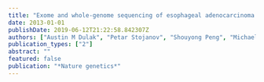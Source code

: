 ```yaml
---
title: "Exome and whole-genome sequencing of esophageal adenocarcinoma identifies recurrent driver events and mutational complexity"
date: 2013-01-01
publishDate: 2019-06-12T21:22:58.842307Z
authors: ["Austin M Dulak", "Petar Stojanov", "Shouyong Peng", "Michael S Lawrence", "Cameron Fox", "Chip Stewart", "Santhoshi Bandla", "Yu Imamura", "Steven E Schumacher", "Erica Shefler", " others"]
publication_types: ["2"]
abstract: ""
featured: false
publication: "*Nature genetics*"
---
```


